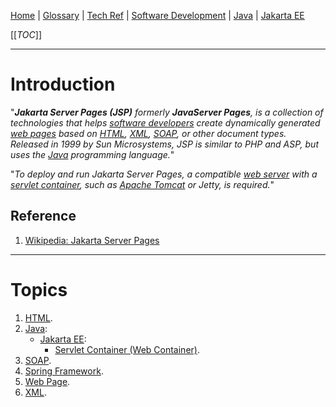 [Home](/Slalom-LLC/Slalom-Consulting) | [Glossary](/Glossary) | [Tech Ref](/Tech-Ref) | [Software Development](/Tech-Ref/Software-Development) | [Java](/Tech-Ref/Software-Development/Java) | [Jakarta EE](/Tech-Ref/Software-Development/Java/Java-Platform-Editions/Jakarta-EE-\(Enterprise-Edition\))

[[_TOC_]]

---
# Introduction
"_***Jakarta Server Pages (JSP)*** formerly ***JavaServer Pages***, is a collection of technologies that helps [software developers](/Tech-Ref/Software-Development) create dynamically generated [web pages](/Tech-Ref/WWW-\(World-Wide-Web\)/Web-Page) based on [HTML](/Tech-Ref/WWW-\(World-Wide-Web\)/HTML-\(Hypertext-Markup-Language\)), [XML](/Tech-Ref/Software-Development/Markup-Language/XML-\(eXtensible-Markup-Language\)), [SOAP](/Tech-Ref/WWW-\(World-Wide-Web\)/SOAP-\(Simple-Object-Access-Protocol\)), or other document types. Released in 1999 by Sun Microsystems, JSP is similar to PHP and ASP, but uses the [Java](/Tech-Ref/Software-Development/Java) programming language._"

"_To deploy and run Jakarta Server Pages, a compatible [web server](/Tech-Ref/WWW-\(World-Wide-Web\)/Web-Server) with a [servlet container](/Tech-Ref/Software-Development/Java/Java-Platform-Editions/Jakarta-EE-\(Enterprise-Edition\)/Jakarta-Servlet/Web-Container), such as [Apache Tomcat](/Tech-Ref/Apache-Software-Foundation/Apache-Tomcat) or Jetty, is required._"

## Reference
1. [Wikipedia: Jakarta Server Pages](https://en.wikipedia.org/wiki/Jakarta_Server_Pages)

---
# Topics
1. [HTML](/Tech-Ref/WWW-\(World-Wide-Web\)/HTML-\(Hypertext-Markup-Language\)).
1. [Java](/Tech-Ref/Software-Development/Java):
   - [Jakarta EE](/Tech-Ref/Software-Development/Java/Java-Platform-Editions/Jakarta-EE-\(Enterprise-Edition\)):
      - [Servlet Container (Web Container)](/Tech-Ref/Software-Development/Java/Java-Platform-Editions/Jakarta-EE-\(Enterprise-Edition\)/Jakarta-Servlet/Web-Container).
1. [SOAP](/Tech-Ref/WWW-\(World-Wide-Web\)/SOAP-\(Simple-Object-Access-Protocol\)).
1. [Spring Framework](/Tech-Ref/Software-Development/Java/Java-Platform-Editions/Jakarta-EE-\(Enterprise-Edition\)/Spring-Framework).
1. [Web Page](/Tech-Ref/WWW-\(World-Wide-Web\)/Web-Page).
1. [XML](/Tech-Ref/Software-Development/Markup-Language/XML-\(eXtensible-Markup-Language\)).
